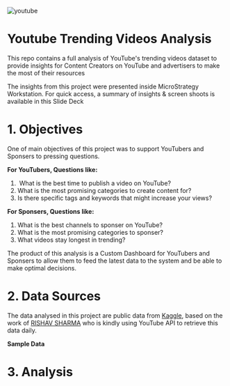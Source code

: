 ![youtube](https://user-images.githubusercontent.com/103480107/202432901-48382086-9d10-4de2-8136-739fe26f70a1.png)

# Youtube Trending Videos Analysis
This repo contains a full analysis of YouTube's trending videos dataset to provide insights for Content Creators on YouTube and advertisers to make the most of their resources

The insights from this project were presented inside MicroStrategy Workstation. For quick access, a summary of insights & screen shoots is available in this Slide Deck

# 1. Objectives
<p>One of main objectives of this project was to support YouTubers and Sponsers to pressing questions.</p><p><b>For YouTubers, Questions like:</b></p><ol><li>&nbsp;What is the best time to publish a video on YouTube?</li><li>What is the most promising categories to create content for?</li><li>Is there specific tags and keywords that might increase your views?</li></ol><p><b>For Sponsers, Questions like:</b></p><ol><li>What is the best channels to sponser on YouTube?</li><li>What is the most promising categories to sponser?</li><li>What videos stay longest in trending?</li></ol><p>The product of this analysis is a Custom Dashboard for YouTubers and Sponsers to allow them to feed the latest data to the system and be able to make optimal decisions.</p>

# 2. Data Sources

The data analysed in this project are public data from [Kaggle](https://kaggle.com/), based on the work of [RISHAV SHARMA](https://www.kaggle.com/rsrishav) who is kindly using YouTube API to retrieve this data daily.

<b>Sample Data<br>

# 3. Analysis

